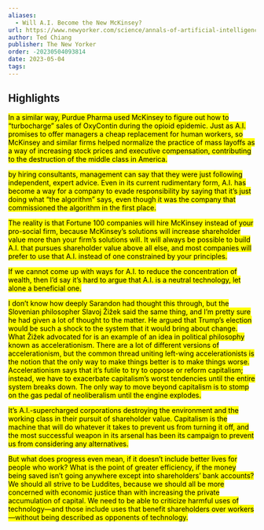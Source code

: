```yaml
---
aliases:
  - Will A.I. Become the New McKinsey?
url: https://www.newyorker.com/science/annals-of-artificial-intelligence/will-ai-become-the-new-mckinsey
author: Ted Chiang
publisher: The New Yorker
order: -20230504093814
date: 2023-05-04
tags:
---
```


## Highlights
<mark>In a similar way, Purdue Pharma used McKinsey to figure out how to “turbocharge” sales of OxyContin during the opioid epidemic. Just as A.I. promises to offer managers a cheap replacement for human workers, so McKinsey and similar firms helped normalize the practice of mass layoffs as a way of increasing stock prices and executive compensation, contributing to the destruction of the middle class in America.</mark>

<mark>by hiring consultants, management can say that they were just following independent, expert advice. Even in its current rudimentary form, A.I. has become a way for a company to evade responsibility by saying that it’s just doing what “the algorithm” says, even though it was the company that commissioned the algorithm in the first place.</mark>

<mark>The reality is that Fortune 100 companies will hire McKinsey instead of your pro-social firm, because McKinsey’s solutions will increase shareholder value more than your firm’s solutions will. It will always be possible to build A.I. that pursues shareholder value above all else, and most companies will prefer to use that A.I. instead of one constrained by your principles.</mark>

<mark>If we cannot come up with ways for A.I. to reduce the concentration of wealth, then I’d say it’s hard to argue that A.I. is a neutral technology, let alone a beneficial one.</mark>

<mark>I don’t know how deeply Sarandon had thought this through, but the Slovenian philosopher Slavoj Žižek said the same thing, and I’m pretty sure he had given a lot of thought to the matter. He argued that Trump’s election would be such a shock to the system that it would bring about change. What Žižek advocated for is an example of an idea in political philosophy known as accelerationism. There are a lot of different versions of accelerationism, but the common thread uniting left-wing accelerationists is the notion that the only way to make things better is to make things worse. Accelerationism says that it’s futile to try to oppose or reform capitalism; instead, we have to exacerbate capitalism’s worst tendencies until the entire system breaks down. The only way to move beyond capitalism is to stomp on the gas pedal of neoliberalism until the engine explodes.</mark>

<mark>It’s A.I.-supercharged corporations destroying the environment and the working class in their pursuit of shareholder value. Capitalism is the machine that will do whatever it takes to prevent us from turning it off, and the most successful weapon in its arsenal has been its campaign to prevent us from considering any alternatives.</mark>

<mark>But what does progress even mean, if it doesn’t include better lives for people who work? What is the point of greater efficiency, if the money being saved isn’t going anywhere except into shareholders’ bank accounts? We should all strive to be Luddites, because we should all be more concerned with economic justice than with increasing the private accumulation of capital. We need to be able to criticize harmful uses of technology—and those include uses that benefit shareholders over workers—without being described as opponents of technology.</mark>

